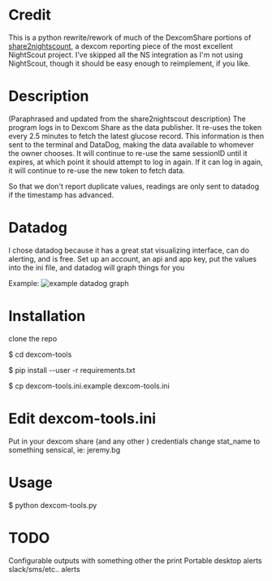 # Credit
This is a python rewrite/rework of much of the DexcomShare portions of [share2nightscount](https://github.com/nightscout/share2nightscout-bridge), a dexcom reporting piece of the most excellent NightScout project. I've skipped all the NS integration as I'm not using NightScout, though it should be easy enough to reimplement, if you like. 

# Description
(Paraphrased and updated from the share2nightscout description)
The program logs in to Dexcom Share as the data publisher. It re-uses the token every 2.5 minutes to fetch the latest glucose record. This information is then sent to the terminal and DataDog, making the data available to whomever the owner chooses. It will continue to re-use the same sessionID until it expires, at which point it should attempt to log in again. If it can log in again, it will continue to re-use the new token to fetch data.

So that we don't report duplicate values, readings are only sent to datadog if the timestamp has advanced.

# Datadog
I chose datadog because it has a great stat visualizing interface, can do alerting, and is free. 
Set up an account, an api and app key, put the values into the ini file, and datadog will graph things for you

Example:
![example datadog graph](https://d3vv6lp55qjaqc.cloudfront.net/items/071D2b3x1n3x1Z3n1V2J/datadog_example_graph.png)

# Installation

clone the repo

$ cd dexcom-tools

$ pip install --user -r requirements.txt

$ cp dexcom-tools.ini.example dexcom-tools.ini

# Edit dexcom-tools.ini
Put in your dexcom share (and any other ) credentials
change stat_name to something sensical, ie: jeremy.bg

# Usage

$ python dexcom-tools.py

# TODO
Configurable outputs with something other the print
Portable desktop alerts
slack/sms/etc.. alerts

